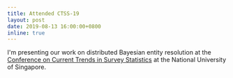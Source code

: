 ```yaml
---
title: Attended CTSS-19
layout: post
date: 2019-08-13 16:00:00+0800
inline: true
---
```


I'm presenting our work on distributed Bayesian entity resolution at the [Conference on Current Trends in Survey Statistics](https://ims.nus.edu.sg/orgsites/2019data/)
at the National University of Singapore.